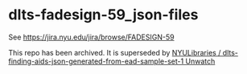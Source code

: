 # dlts-fadesign-59_json-files
See https://jira.nyu.edu/jira/browse/FADESIGN-59

This repo has been archived.  It is superseded by [NYULibraries / dlts\-finding\-aids\-json\-generated\-from\-ead\-sample\-set\-1  Unwatch](https://github.com/NYULibraries/dlts-finding-aids-json-generated-from-ead-sample-set-1)
